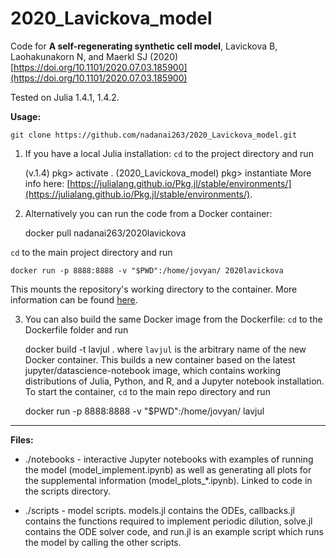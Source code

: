 # 2020_Lavickova_model
Code for **A self-regenerating synthetic cell model**, Lavickova B, Laohakunakorn N, and Maerkl SJ (2020) [https://doi.org/10.1101/2020.07.03.185900](https://doi.org/10.1101/2020.07.03.185900)

Tested on Julia 1.4.1, 1.4.2. 

**Usage:**

	git clone https://github.com/nadanai263/2020_Lavickova_model.git
1. If you have a local Julia installation: ```cd``` to the project directory and run

	(v.1.4) pkg> activate .
	(2020_Lavickova_model) pkg> instantiate
More info here: [https://julialang.github.io/Pkg.jl/stable/environments/](https://julialang.github.io/Pkg.jl/stable/environments/).

2. Alternatively you can run the code from a Docker container:

	docker pull nadanai263/2020lavickova

```cd``` to the main project directory and run

	docker run -p 8888:8888 -v "$PWD":/home/jovyan/ 2020lavickova
This mounts the repository's working directory to the container. More information can be found [here](https://jupyter-docker-stacks.readthedocs.io/en/latest/index.html).

3. You can also build the same Docker image from the Dockerfile: ```cd``` to the Dockerfile folder and run

	docker build -t lavjul .
where ```lavjul``` is the arbitrary name of the new Docker container. This builds a new container based on the latest jupyter/datascience-notebook image, which contains working distributions of Julia, Python, and R, and a Jupyter notebook installation. To start the container, ```cd``` to the main repo directory and run

	docker run -p 8888:8888 -v "$PWD":/home/jovyan/ lavjul

---

**Files:**

* ./notebooks - interactive Jupyter notebooks with examples of running the model (model_implement.ipynb) as well as generating all plots for the supplemental information (model_plots_*.ipynb). Linked to code in the scripts directory.

* ./scripts - model scripts. models.jl contains the ODEs, callbacks.jl contains the functions required to implement periodic dilution, solve.jl contains the ODE solver code, and run.jl is an example script which runs the model by calling the other scripts. 
